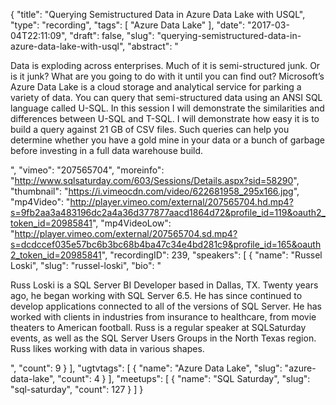 {
  "title": "Querying Semistructured Data in Azure Data Lake with USQL",
  "type": "recording",
  "tags": [
    "Azure Data Lake"
  ],
  "date": "2017-03-04T22:11:09",
  "draft": false,
  "slug": "querying-semistructured-data-in-azure-data-lake-with-usql",
  "abstract": "<p>Data is exploding across enterprises.  Much of it is semi-structured junk.  Or is it junk?  What are you going to do with it until you can find out?  Microsoft’s Azure Data Lake is a cloud storage and analytical service for parking a variety of data.  You can query that semi-structured data using an ANSI SQL language called U-SQL.  In this session I will demonstrate the similarities and differences between U-SQL and T-SQL.  I will demonstrate how easy it is to build a query against 21 GB of CSV files. Such queries can help you determine whether you have a gold mine in your data or a bunch of garbage before investing in a full data warehouse build.</p>",
  "vimeo": "207565704",
  "moreinfo": "http://www.sqlsaturday.com/603/Sessions/Details.aspx?sid=58290",
  "thumbnail": "https://i.vimeocdn.com/video/622681958_295x166.jpg",
  "mp4Video": "http://player.vimeo.com/external/207565704.hd.mp4?s=9fb2aa3a483196dc2a4a36d377877aacd1864d72&profile_id=119&oauth2_token_id=20985841",
  "mp4VideoLow": "http://player.vimeo.com/external/207565704.sd.mp4?s=dcdccef035e57bc6b3bc68b4ba47c34e4bd281c9&profile_id=165&oauth2_token_id=20985841",
  "recordingID": 239,
  "speakers": [
    {
      "name": "Russel Loski",
      "slug": "russel-loski",
      "bio": "<p>Russ Loski is a SQL Server BI Developer based in Dallas, TX. Twenty years ago, he began working with SQL Server 6.5. He has since continued to develop applications connected to all of the versions of SQL Server. He has worked with clients in industries from insurance to healthcare, from movie theaters to American football.  Russ is a regular speaker at SQLSaturday events, as well as the SQL Server Users Groups in the North Texas region. Russ likes working with data in various shapes.</p>",
      "count": 9
    }
  ],
  "ugtvtags": [
    {
      "name": "Azure Data Lake",
      "slug": "azure-data-lake",
      "count": 4
    }
  ],
  "meetups": [
    {
      "name": "SQL Saturday",
      "slug": "sql-saturday",
      "count": 127
    }
  ]
}